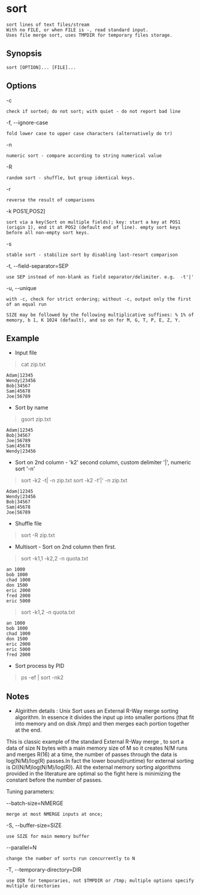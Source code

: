 # sort

    sort lines of text files/stream
    With no FILE, or when FILE is -, read standard input.
    Uses file merge sort, uses TMPDIR for temporary files storage.

## Synopsis

`sort [OPTION]... [FILE]...`

## Options

-c

    check if sorted; do not sort; with quiet - do not report bad line
-f, --ignore-case

    fold lower case to upper case characters (alternatively do tr)
-n

    numeric sort - compare according to string numerical value
-R

    random sort - shuffle, but group identical keys.
-r

    reverse the result of comparisons
-k POS1[,POS2]

    sort via a key(Sort on multiple fields); key: start a key at POS1 (origin 1), end it at POS2 (default end of line). empty sort keys before all non-empty sort keys.
-s

    stable sort - stabilize sort by disabling last-resort comparison
-t, --field-separator=SEP

    use SEP instead of non-blank as field separator/delimiter. e.g.  -t'|'
-u, --unique

    with -c, check for strict ordering; without -c, output only the first of an equal run

~~~
SIZE may be followed by the following multiplicative suffixes: % 1% of memory, b 1, K 1024 (default), and so on for M, G, T, P, E, Z, Y.
~~~

## Example

* Input file

> cat zip.txt

    Adam|12345
    Wendy|23456
    Bob|34567
    Sam|45678
    Joe|56789

* Sort by name

> gsort zip.txt

    Adam|12345
    Bob|34567
    Joe|56789
    Sam|45678
    Wendy|23456

* Sort on 2nd column - 'k2' second column, custom delimiter '|', numeric sort '-n'

> sort -k2 -t\| -n zip.txt
> sort -k2 -t'|' -n zip.txt

    Adam|12345
    Wendy|23456
    Bob|34567
    Sam|45678
    Joe|56789

* Shuffle file

> sort -R zip.txt

* Multisort - Sort on 2nd column then first.

> sort -k1,1 -k2,2 -n quota.txt

    an 1000
    bob 1000
    chad 1000
    don 1500
    eric 2000
    fred 2000
    eric 5000

> sort -k1,2 -n quota.txt

    an 1000
    bob 1000
    chad 1000
    don 1500
    eric 2000
    eric 5000
    fred 2000

* Sort process by PID

> ps -ef | sort -nk2

## Notes

* Algirithm details : Unix Sort uses an External R-Way merge sorting algorithm. In essence it divides the input up into smaller portions (that fit into memory and on disk /tmp) and then merges each portion together at the end.

This is classic example of the standard External R-Way merge , to sort a data of size N bytes with a main memory size of M so it creates N/M runs and merges R(16) at a time, the number of passes through the data is log(N/M)/log(R) passes.In fact the lower bound(runtime) for external sorting is Ω((N/M)log(N/M)/log(R)). All the external memory sorting algorithms provided in the literature are optimal so the fight here is minimizing the constant before the number of passes.

Tuning parameters:

--batch-size=NMERGE

    merge at most NMERGE inputs at once;
-S, --buffer-size=SIZE

    use SIZE for main memory buffer
--parallel=N

    change the number of sorts run concurrently to N
-T, --temporary-directory=DIR

    use DIR for temporaries, not $TMPDIR or /tmp; multiple options specify multiple directories
